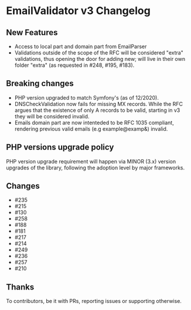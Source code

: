# EmailValidator v3 Changelog

## New Features

-   Access to local part and domain part from EmailParser
-   Validations outside of the scope of the RFC will be considered "extra" validations, thus opening the door for adding new; will live in their own folder "extra" (as requested in #248, #195, #183).

## Breaking changes

-   PHP version upgraded to match Symfony's (as of 12/2020).
-   DNSCheckValidation now fails for missing MX records. While the RFC argues that the existence of only A records to be valid, starting in v3 they will be considered invalid.
-   Emails domain part are now intenteded to be RFC 1035 compliant, rendering previous valid emails (e.g example@examp&) invalid.

## PHP versions upgrade policy

PHP version upgrade requirement will happen via MINOR (3.x) version upgrades of the library, following the adoption level by major frameworks.

## Changes

-   #235
-   #215
-   #130
-   #258
-   #188
-   #181
-   #217
-   #214
-   #249
-   #236
-   #257
-   #210

## Thanks

To contributors, be it with PRs, reporting issues or supporting otherwise.
